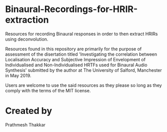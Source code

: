 # Binaural-Recordings-for-HRIR-extraction
Resources for recording Binaural responses in order to then extract HRIRs using deconvolution.

Resources found in this repository are primarily for the purpose of assessment of the disertation titled 'Investigating the correlation between Localisation Accuracy and Subjective Impression of Envelopment of Individualised and Non-Individualised HRTFs used for Binaural Audio Synthesis' submitted by the author at The University of Salford, Manchester in May 2019. 

Users are welcome to use the said resources as they please so long as they comply with the terms of the MIT license.

# Created by 
Prathmesh Thakkar 

